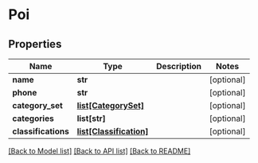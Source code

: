 # Poi

## Properties
Name | Type | Description | Notes
------------ | ------------- | ------------- | -------------
**name** | **str** |  | [optional] 
**phone** | **str** |  | [optional] 
**category_set** | [**list[CategorySet]**](CategorySet.md) |  | [optional] 
**categories** | **list[str]** |  | [optional] 
**classifications** | [**list[Classification]**](Classification.md) |  | [optional] 

[[Back to Model list]](../README.md#documentation-for-models) [[Back to API list]](../README.md#documentation-for-api-endpoints) [[Back to README]](../README.md)


